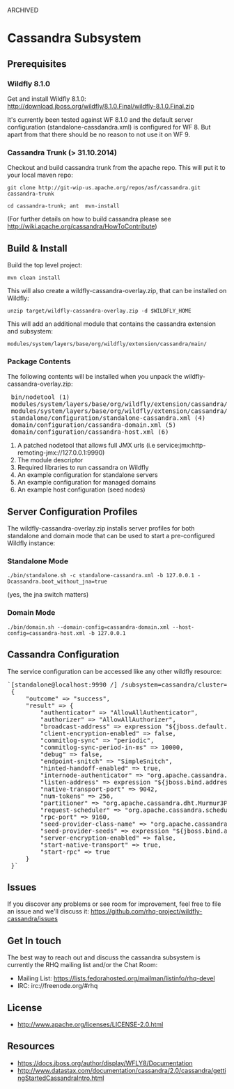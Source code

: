 ARCHIVED

# Cassandra Subsystem

## Prerequisites

### Wildfly 8.1.0

Get and install Wildfly 8.1.0: http://download.jboss.org/wildfly/8.1.0.Final/wildfly-8.1.0.Final.zip

It's currently been tested against WF 8.1.0 and the default server configuration (standalone-cassdandra.xml) is configured for WF 8.
But apart from that there should be no reason to not use it on WF 9.

### Cassandra Trunk (> 31.10.2014)
Checkout and build cassandra trunk from the apache repo. This will put it to your local maven repo:

`git clone http://git-wip-us.apache.org/repos/asf/cassandra.git cassandra-trunk`

 `cd cassandra-trunk; ant  mvn-install`

(For further details on how to build cassandra please see http://wiki.apache.org/cassandra/HowToContribute)

## Build & Install

Build the top level project:

`mvn clean install`

This will also create a wildfly-cassandra-overlay.zip, that can be installed on Wildfly:

`unzip target/wildfly-cassandra-overlay.zip -d $WILDFLY_HOME`

This will add an additional module that contains the cassandra extension and subsystem:

`modules/system/layers/base/org/wildfly/extension/cassandra/main/`

### Package Contents

The following contents will be installed when you unpack the wildfly-cassandra-overlay.zip:

<pre>
 bin/nodetool (1)
 modules/system/layers/base/org/wildfly/extension/cassandra/main/module.xml (2)
 modules/system/layers/base/org/wildfly/extension/cassandra/main/*.jar (3)
 standalone/configuration/standalone-cassandra.xml (4)
 domain/configuration/cassandra-domain.xml (5)
 domain/configuration/cassandra-host.xml (6)
</pre>

<ol>
    <li> A patched nodetool that allows full JMX urls (i.e service:jmx:http-remoting-jmx://127.0.0.1:9990)
    <li> The module descriptor
    <li> Required libraries to run cassandra on Wildfly
    <li> An example configuration for standalone servers
    <li> An example configuration for managed domains
    <li> An example host configuration (seed nodes)
</ol>

## Server Configuration Profiles

The wildfly-cassandra-overlay.zip installs server profiles for both standalone and domain mode that can be used to start a pre-configured Wildfly instance:

### Standalone Mode

`./bin/standalone.sh -c standalone-cassandra.xml -b 127.0.0.1 -Dcassandra.boot_without_jna=true`

(yes, the jna switch matters)

### Domain Mode

`./bin/domain.sh --domain-config=cassandra-domain.xml --host-config=cassandra-host.xml -b 127.0.0.1`

## Cassandra Configuration

The service configuration can be accessed like any other wildfly resource:

<pre>
`[standalone@localhost:9990 /] /subsystem=cassandra/cluster=WildflyCluster:read-resource
 {
     "outcome" => "success",
     "result" => {
         "authenticator" => "AllowAllAuthenticator",
         "authorizer" => "AllowAllAuthorizer",
         "broadcast-address" => expression "${jboss.default.multicast.address:230.0.0.4}",
         "client-encryption-enabled" => false,
         "commitlog-sync" => "periodic",
         "commitlog-sync-period-in-ms" => 10000,
         "debug" => false,
         "endpoint-snitch" => "SimpleSnitch",
         "hinted-handoff-enabled" => true,
         "internode-authenticator" => "org.apache.cassandra.auth.AllowAllInternodeAuthenticator",
         "listen-address" => expression "${jboss.bind.address:127.0.0.1}",
         "native-transport-port" => 9042,
         "num-tokens" => 256,
         "partitioner" => "org.apache.cassandra.dht.Murmur3Partitioner",
         "request-scheduler" => "org.apache.cassandra.scheduler.NoScheduler",
         "rpc-port" => 9160,
         "seed-provider-class-name" => "org.apache.cassandra.locator.SimpleSeedProvider",
         "seed-provider-seeds" => expression "${jboss.bind.address:127.0.0.1}",
         "server-encryption-enabled" => false,
         "start-native-transport" => true,
         "start-rpc" => true
     }
 }`
</pre>

## Issues

If you discover any problems or see room for improvement, feel free to file an issue and we'll discuss it:
https://github.com/rhq-project/wildfly-cassandra/issues

## Get In touch

The best way to reach out and discuss the cassandra subsystem is currently the RHQ mailing list and/or the Chat Room:

- Mailing List: https://lists.fedorahosted.org/mailman/listinfo/rhq-devel
- IRC: irc://freenode.org/#rhq

## License

- http://www.apache.org/licenses/LICENSE-2.0.html

## Resources
- https://docs.jboss.org/author/display/WFLY8/Documentation
- http://www.datastax.com/documentation/cassandra/2.0/cassandra/gettingStartedCassandraIntro.html

